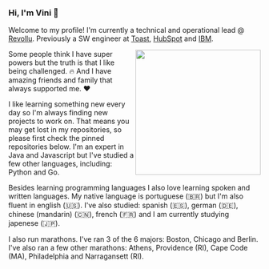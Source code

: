 ### Hi, I'm Vini 👋

Welcome to my profile!
I'm currently a technical and operational lead @ [Revollu](https://revollu.com/).
Previously a SW engineer at [Toast](https://pos.toasttab.com/), [HubSpot](https://www.hubspot.com/) and [IBM](https://www.ibm.com/).

<img align="right" src="https://media.giphy.com/media/b0VK26c9Ne0ak/giphy.gif" height="250px"/>
 
Some people think I have super powers but the truth is that I like being challenged. 🔥
And I have amazing friends and family that always supported me. :heart:

I like learning something new every day so I'm always finding new projects to work on.
That means you may get lost in my repositories, so please first check the pinned repositories below.
I'm an expert in Java and Javascript but I've studied a few other languages, including: Python and Go.

Besides learning programming languages I also love learning spoken and written languages.
My native language is portuguese (🇧🇷) but I'm also fluent in english (🇺🇸).
I've also studied: spanish (🇪🇸), german (🇩🇪), chinese (mandarin) (🇨🇳), french (🇫🇷) and I am currently studying japenese (🇯🇵).


I also run marathons.
I've ran 3 of the 6 majors: Boston, Chicago and Berlin.
I've also ran a few other marathons: Athens, Providence (RI), Cape Code (MA), Philadelphia and Narragansett (RI).
